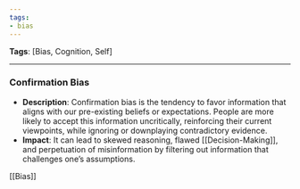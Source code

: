 ```yaml
---
tags:
- bias
---
```


**Tags**: [Bias, Cognition, Self]

---

### **Confirmation Bias**

- **Description**: Confirmation bias is the tendency to favor information that aligns with our pre-existing beliefs or expectations. People are more likely to accept this information uncritically, reinforcing their current viewpoints, while ignoring or downplaying contradictory evidence.
- **Impact**: It can lead to skewed reasoning, flawed [[Decision-Making]], and perpetuation of misinformation by filtering out information that challenges one’s assumptions.

[[Bias]]
